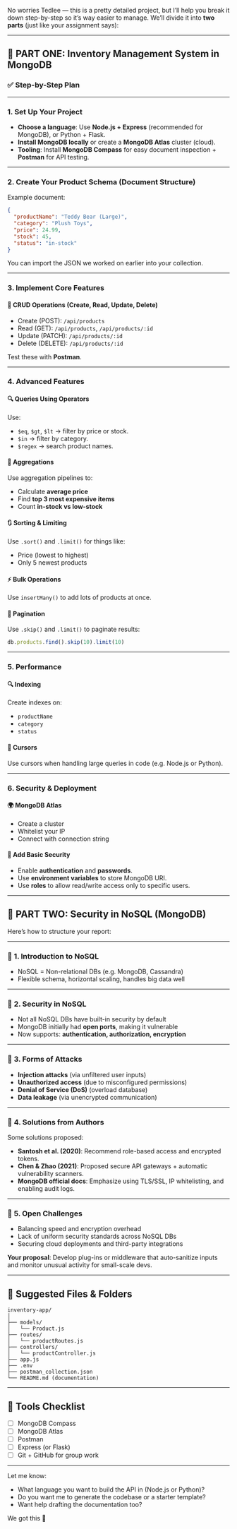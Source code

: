 No worries Tedlee — this is a pretty detailed project, but I’ll help you break it down step-by-step so it’s way easier to manage. We’ll divide it into **two parts** (just like your assignment says):

---

## 🧩 **PART ONE: Inventory Management System in MongoDB**

### ✅ Step-by-Step Plan

---

### **1. Set Up Your Project**
- **Choose a language**: Use **Node.js + Express** (recommended for MongoDB), or Python + Flask.
- **Install MongoDB locally** or create a **MongoDB Atlas** cluster (cloud).
- **Tooling**: Install **MongoDB Compass** for easy document inspection + **Postman** for API testing.

---

### **2. Create Your Product Schema (Document Structure)**

Example document:
```json
{
  "productName": "Teddy Bear (Large)",
  "category": "Plush Toys",
  "price": 24.99,
  "stock": 45,
  "status": "in-stock"
}
```

You can import the JSON we worked on earlier into your collection.

---

### **3. Implement Core Features**

#### 🔁 CRUD Operations (Create, Read, Update, Delete)
- Create (POST): `/api/products`
- Read (GET): `/api/products`, `/api/products/:id`
- Update (PATCH): `/api/products/:id`
- Delete (DELETE): `/api/products/:id`

Test these with **Postman**.

---

### **4. Advanced Features**

#### 🔍 Queries Using Operators
Use:
- `$eq`, `$gt`, `$lt` → filter by price or stock.
- `$in` → filter by category.
- `$regex` → search product names.

#### 🧮 Aggregations
Use aggregation pipelines to:
- Calculate **average price**
- Find **top 3 most expensive items**
- Count **in-stock vs low-stock**

#### 🔃 Sorting & Limiting
Use `.sort()` and `.limit()` for things like:
- Price (lowest to highest)
- Only 5 newest products

#### ⚡ Bulk Operations
Use `insertMany()` to add lots of products at once.

#### 🧾 Pagination
Use `.skip()` and `.limit()` to paginate results:
```js
db.products.find().skip(10).limit(10)
```

---

### **5. Performance**

#### 🔍 Indexing
Create indexes on:
- `productName`
- `category`
- `status`

#### 🎣 Cursors
Use cursors when handling large queries in code (e.g. Node.js or Python).

---

### **6. Security & Deployment**

#### 🌍 MongoDB Atlas
- Create a cluster
- Whitelist your IP
- Connect with connection string

#### 🔐 Add Basic Security
- Enable **authentication** and **passwords**.
- Use **environment variables** to store MongoDB URI.
- Use **roles** to allow read/write access only to specific users.

---

## 🧠 PART TWO: Security in NoSQL (MongoDB)

Here’s how to structure your report:

---

### 🔹 **1. Introduction to NoSQL**
- NoSQL = Non-relational DBs (e.g. MongoDB, Cassandra)
- Flexible schema, horizontal scaling, handles big data well

---

### 🔹 **2. Security in NoSQL**
- Not all NoSQL DBs have built-in security by default
- MongoDB initially had **open ports**, making it vulnerable
- Now supports: **authentication, authorization, encryption**

---

### 🔹 **3. Forms of Attacks**
- **Injection attacks** (via unfiltered user inputs)
- **Unauthorized access** (due to misconfigured permissions)
- **Denial of Service (DoS)** (overload database)
- **Data leakage** (via unencrypted communication)

---

### 🔹 **4. Solutions from Authors**
Some solutions proposed:
- **Santosh et al. (2020)**: Recommend role-based access and encrypted tokens.
- **Chen & Zhao (2021)**: Proposed secure API gateways + automatic vulnerability scanners.
- **MongoDB official docs**: Emphasize using TLS/SSL, IP whitelisting, and enabling audit logs.

---

### 🔹 **5. Open Challenges**
- Balancing speed and encryption overhead
- Lack of uniform security standards across NoSQL DBs
- Securing cloud deployments and third-party integrations

**Your proposal**: Develop plug-ins or middleware that auto-sanitize inputs and monitor unusual activity for small-scale devs.

---

## 📄 Suggested Files & Folders

```
inventory-app/
│
├── models/
│   └── Product.js
├── routes/
│   └── productRoutes.js
├── controllers/
│   └── productController.js
├── app.js
├── .env
├── postman_collection.json
└── README.md (documentation)
```

---

## 🧰 Tools Checklist

- [ ] MongoDB Compass
- [ ] MongoDB Atlas
- [ ] Postman
- [ ] Express (or Flask)
- [ ] Git + GitHub for group work

---

Let me know:
- What language you want to build the API in (Node.js or Python)?
- Do you want me to generate the codebase or a starter template?
- Want help drafting the documentation too?

We got this 💪